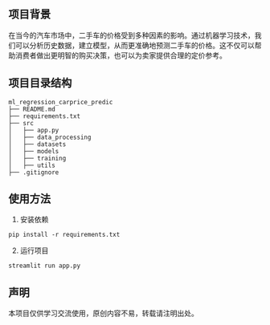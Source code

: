 ## 项目背景
在当今的汽车市场中，二手车的价格受到多种因素的影响。通过机器学习技术，我们可以分析历史数据，建立模型，从而更准确地预测二手车的价格。这不仅可以帮助消费者做出更明智的购买决策，也可以为卖家提供合理的定价参考。


## 项目目录结构
```
ml_regression_carprice_predic
├── README.md
├── requirements.txt
├── src
│   ├── app.py
│   ├── data_processing
│   ├── datasets
│   ├── models
│   ├── training
│   ├── utils
├── .gitignore
```

## 使用方法
1. 安装依赖
```
pip install -r requirements.txt
```
2. 运行项目
```
streamlit run app.py
```


## 声明
本项目仅供学习交流使用，原创内容不易，转载请注明出处。